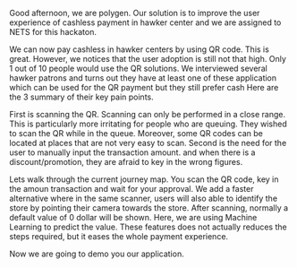 Good afternoon, we are polygen. Our solution is to improve the user experience of cashless payment in hawker center and we are assigned to NETS for this hackaton.

We can now pay cashless in hawker centers by using QR code.
This is great. However, we notices that the user adoption is still not that high. Only 1 out of 10 people would use the QR solutions.
We interviewed several hawker patrons and turns out they have at least one of these application which can be used for the QR payment but they still prefer cash
Here are the 3 summary of their key pain points.

First is scanning the QR. Scanning can only be performed in a close range. This is particularly more irritating for people who are queuing. They wished to scan the QR while in the queue. 
Moreover, some QR codes can be located at places that are not very easy to scan.
Second is the need for the user to manually input the transaction amount.
and when there is a discount/promotion, they are afraid to key in the wrong figures.

Lets walk through the current journey map. You scan the QR code, key in the amoun transaction and wait for your approval.
We add a faster alternative where in the same scanner, users will also able to identify the store by pointing their camera towards the store.
After scanning, normally a default value of 0 dollar will be shown. Here, we are using Machine Learning to predict the value.
These features does not actually reduces the steps required, but it eases the whole payment experience.

Now we are going to demo you our application. 


